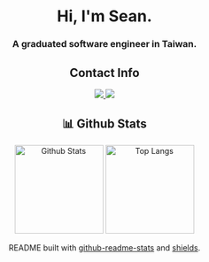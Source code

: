 <h1 align="center">Hi, I'm Sean.</h1>
<h3 align="center">A graduated software engineer in Taiwan.</h3>
<h2 align="center">Contact Info</h2>
<div align="center">
  <a href="mailto:seanhung2000@gmail.com">
    <img src="https://img.shields.io/badge/LinkedIn-0A66C2?style=for-the-badge&logo=gmail&logoColor=white" />
  </a>
  <a href="https://x.com/seantjjd4?s=21&t=j_cgPVA87TViEgqUNqNCAQ">
    <img src="https://img.shields.io/badge/Twitter-1da1f2?style=for-the-badge&logo=x&logoColor=white" />
  </a>
</div>
<h2 align="center"> 📊 Github Stats </h2>
<p align="center">
    <img height=160 src="https://github-readme-stats.vercel.app/api?username=seantjjd4&theme=github_dark&show_icons=true" alt="Github Stats">
    <img height=160 src="https://github-readme-stats.vercel.app/api/top-langs/?username=seantjjd4&theme=github_dark&layout=compact" alt="Top Langs">
</p>
<p align="center">README built with <a href="https://github.com/anuraghazra/github-readme-stats#github-stats-card">github-readme-stats</a> and <a href="https://github.com/badges/shields">shields</a>.</p>
